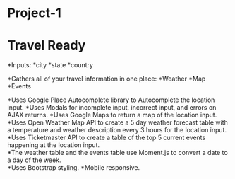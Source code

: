 # Project-1
# Travel Ready

*Inputs: 
    *city
    *state
    *country

*Gathers all of your travel information in one place: 
    *Weather
    *Map
    *Events

*Uses Google Place Autocomplete library to Autocomplete the location input. 
*Uses Modals for incomplete input, incorrect input, and errors on AJAX returns.
*Uses Google Maps to return a map of the location input.
*Uses Open Weather Map API to create a 5 day weather forecast table with a temperature and weather description every 3 hours for the location input.  
*Uses Ticketmaster API to create a table of the top 5 current events happening at the location input.  
*The weather table and the events table use Moment.js to convert a date to a day of the week.  
*Uses Bootstrap styling.
*Mobile responsive.
